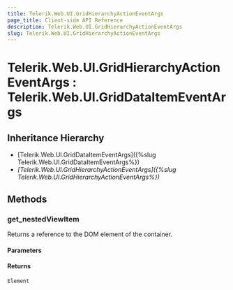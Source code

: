 ```yaml
---
title: Telerik.Web.UI.GridHierarchyActionEventArgs
page_title: Client-side API Reference
description: Telerik.Web.UI.GridHierarchyActionEventArgs
slug: Telerik.Web.UI.GridHierarchyActionEventArgs
---
```


# Telerik.Web.UI.GridHierarchyActionEventArgs : Telerik.Web.UI.GridDataItemEventArgs 

## Inheritance Hierarchy

* [Telerik.Web.UI.GridDataItemEventArgs]({%slug Telerik.Web.UI.GridDataItemEventArgs%})
* *[Telerik.Web.UI.GridHierarchyActionEventArgs]({%slug Telerik.Web.UI.GridHierarchyActionEventArgs%})*

## Methods

###  get_nestedViewItem

Returns a reference to the DOM element of the container.

#### Parameters

#### Returns

`Element` 


